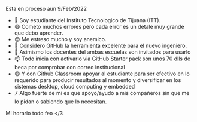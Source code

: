 Esta en proceso aun 9/Feb/2022

- 🔭 Soy estudiante del Instituto Tecnologico de Tijuana (ITT).
- 😄 Cometo muchos errores pero cada error es un detale muy grande que debo aprender.
- 😔 Me estreso mucho y soy anemico.
- 🤔 Considero GitHub la herramienta excelente para el nuevo ingeniero.
- 💬 Asimismo los docentes del ambas escuelas son invitados para usarlo 
- 📫 Todo inicia con activarlo via GitHub Starter pack son unos 70 dlls de beca por comprobar con correo institucional 
- 😄 Y con Github Classroom apoyar al estudiante para ser efectivo en lo requerido para producir resultados al momento y diversificar en los sistemas desktop, cloud computing y embedded 
- ⚡ Algo fuerte de mi es que apoyo/ayudo a mis compañeros sin que me lo pidan o sabiendo que lo necesitan.

Mi horario todo feo </3
